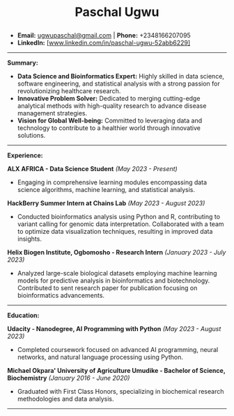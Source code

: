 # <p style="text-align: center;">Paschal Ugwu</p>

- **Email:** ugwupaschal@gmail.com | **Phone:** +2348166207095
- **LinkedIn:** [www.linkedin.com/in/paschal-ugwu-52abb6229]

---

**Summary:**

- **Data Science and Bioinformatics Expert:** Highly skilled in data science, software engineering, and statistical analysis with a strong passion for revolutionizing healthcare research.
- **Innovative Problem Solver:** Dedicated to merging cutting-edge analytical methods with high-quality research to advance disease management strategies.
- **Vision for Global Well-being:** Committed to leveraging data and technology to contribute to a healthier world through innovative solutions.

---

**Experience:**

**ALX AFRICA - Data Science Student**
*(May 2023 - Present)*
- Engaging in comprehensive learning modules encompassing data science algorithms, machine learning, and statistical analysis.

**HackBerry Summer Intern at Chains Lab**
*(May 2023 - August 2023)*
- Conducted bioinformatics analysis using Python and R, contributing to variant calling for genomic data interpretation. Collaborated with a team to optimize data visualization techniques, resulting in improved data insights.

**Helix Biogen Institute, Ogbomosho - Research Intern**
*(January 2023 - July 2023)*
- Analyzed large-scale biological datasets employing machine learning models for predictive analysis in bioinformatics and biotechnology. Contributed to sent research paper for publication focusing on bioinformatics advancements.

---

**Education:**

**Udacity - Nanodegree, AI Programming with Python**
*(May 2023 - August 2023)*
- Completed coursework focused on advanced AI programming, neural networks, and natural language processing using Python.

**Michael Okpara' University of Agriculture Umudike - Bachelor of Science, Biochemistry**
*(January 2016 - June 2020)*
- Graduated with First Class Honors, specializing in biochemical research methodologies and data analysis.

---
